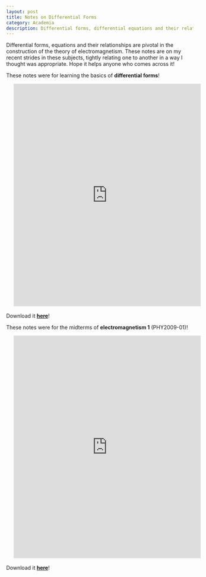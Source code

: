 ```yaml
---
layout: post
title: Notes on Differential Forms
category: Academia
description: Differential forms, differential equations and their relationship are pivotal in the construction of the theory of electromagnetism. These notes record my recent strides in these subjects, tightly relating one to another in a way I thought was appropriate. Hope it helps anyone who comes across it!  
---
```


Differential forms, equations and their relationships are pivotal in the construction of the theory of electromagnetism. These notes are on my recent strides in these subjects, tightly relating one to another in a way I thought was appropriate. Hope it helps anyone who comes across it! 

These notes were for learning the basics of **differential forms**!


<object data="mypdf.pdf" type="application/pdf" frameborder="0" width="100%" height="600px" style="padding: 20px;">
    <embed src="https://drive.google.com/file/d/1jusqdIjoVnIS0_3TrR0w2SsJUkX6RTmN/preview?usp=drive_link" width="100%" height="600px"/> 
</object>

Download it [**here**](/Mathematics__Differential_Forms.pdf)!

These notes were for the midterms of **electromagnetism 1** (PHY2009-01)! 

<object data="mypdf.pdf" type="application/pdf" frameborder="0" width="100%" height="600px" style="padding: 20px;">
    <embed src="https://drive.google.com/file/d/1jusqdIjoVnIS0_3TrR0w2SsJUkX6RTmN/preview?usp=drive_link" width="100%" height="600px"/> 
</object>

Download it [**here**](/Physics__Differential_Equations_in_Electromagnetism.pdf)!

<p>&nbsp;&nbsp;&nbsp;&nbsp;&nbsp;</p>
